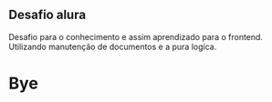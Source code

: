 ## Desafio alura
Desafio para o conhecimento e assim aprendizado para o frontend.
Utilizando manutenção de documentos e a pura logica.

# Bye
